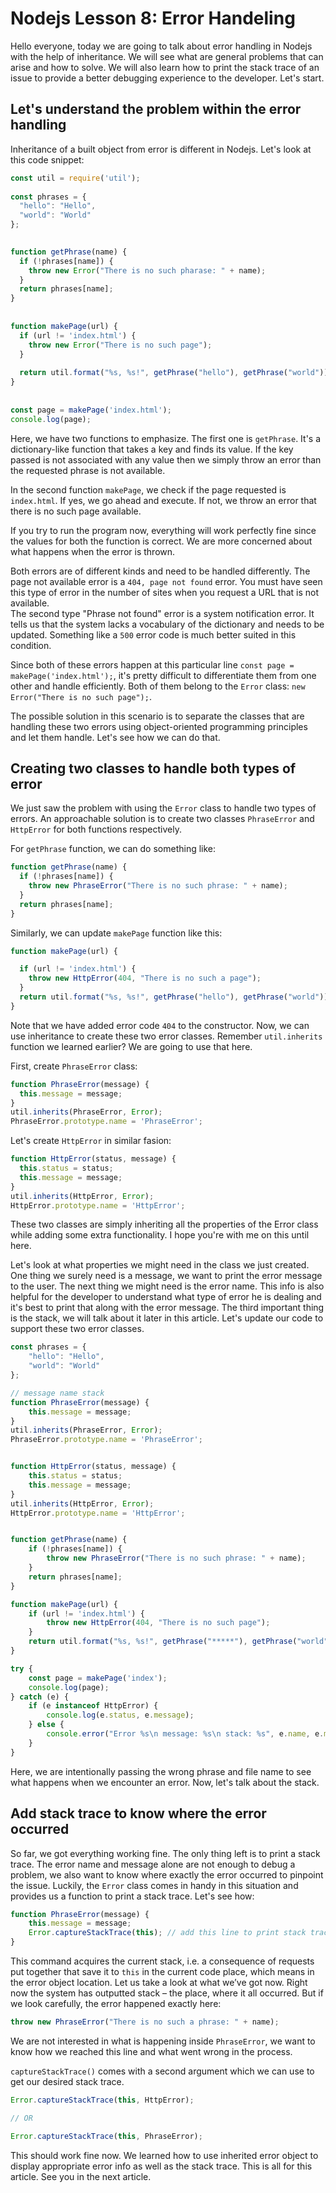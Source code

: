 # Nodejs Lesson 8: Error Handeling

Hello everyone, today we are going to talk about error handling in Nodejs with the help of inheritance. We will see what are general problems that can arise and how to solve. We will also learn how to print the stack trace of an issue to provide a better debugging experience to the developer. Let's start.

## Let's understand the problem within the error handling

Inheritance of a built object from error is different in Nodejs. Let's look at this code snippet:

```js
const util = require('util');  
  
const phrases = {  
  "hello": "Hello",  
  "world": "World"  
};  
  

function getPhrase(name) {  
  if (!phrases[name]) {  
    throw new Error("There is no such pharase: " + name);  
  }  
  return phrases[name];  
}  
  
  
function makePage(url) {  
  if (url != 'index.html') {  
    throw new Error("There is no such page");  
  }  
  
  return util.format("%s, %s!", getPhrase("hello"), getPhrase("world"));  
}  
  
  
const page = makePage('index.html');  
console.log(page);
```

Here, we have two functions to emphasize. The first one is `getPhrase`. It's a dictionary-like function that takes a key and finds its value. If the key passed is not associated with any value then we simply throw an error than the requested phrase is not available.

In the second function `makePage`, we check if the page requested is `index.html`. If yes, we go ahead and execute. If not, we throw an error that there is no such page available.

If you try to run the program now, everything will work perfectly fine since the values for both the function is correct. We are more concerned about what happens when the error is thrown.

Both errors are of different kinds and need to be handled differently. The page not available error is a `404, page not found` error. You must have seen this type of error in the number of sites when you request a URL that is not available.  
The second type "Phrase not found" error is a system notification error. It tells us that the system lacks a vocabulary of the dictionary and needs to be updated. Something like a `500` error code is much better suited in this condition.

Since both of these errors happen at this particular line `const page = makePage('index.html');`, it's pretty difficult to differentiate them from one other and handle efficiently. Both of them belong to the `Error` class: `new Error("There is no such page");`.

The possible solution in this scenario is to separate the classes that are handling these two errors using object-oriented programming principles and let them handle. Let's see how we can do that.

## Creating two classes to handle both types of error

We just saw the problem with using the `Error` class to handle two types of errors. An approachable solution is to create two classes `PhraseError` and `HttpError` for both functions respectively.

For `getPhrase` function, we can do something like:

```js
function getPhrase(name) {  
  if (!phrases[name]) {  
    throw new PhraseError("There is no such phrase: " + name);  
  }  
  return phrases[name];  
}
```

Similarly, we can update `makePage` function like this: 

```js
function makePage(url) {  

  if (url != 'index.html') {  
    throw new HttpError(404, "There is no such a page");  
  }
  return util.format("%s, %s!", getPhrase("hello"), getPhrase("world"));  
}
```

Note that we have added error code `404` to the constructor. Now, we can use inheritance to create these two error classes. Remember `util.inherits` function we learned earlier? We are going to use that here.

First, create `PhraseError` class:

```js
function PhraseError(message) {  
  this.message = message;  
}  
util.inherits(PhraseError, Error);  
PhraseError.prototype.name = 'PhraseError';
```

Let's create `HttpError` in similar fasion:

```js
function HttpError(status, message) {  
  this.status = status;  
  this.message = message;  
}  
util.inherits(HttpError, Error);  
HttpError.prototype.name = 'HttpError';
```

These two classes are simply inheriting all the properties of the Error class while adding some extra functionality. I hope you're with me on this until here.

Let's look at what properties we might need in the class we just created. One thing we surely need is a message, we want to print the error message to the user. The next thing we might need is the error name. This info is also helpful for the developer to understand what type of error he is dealing and it's best to print that along with the error message. The third important thing is the stack, we will talk about it later in this article. Let's update our code to support these two error classes.

```js
const phrases = {
    "hello": "Hello",
    "world": "World"
};

// message name stack
function PhraseError(message) {
    this.message = message;
}
util.inherits(PhraseError, Error);
PhraseError.prototype.name = 'PhraseError';


function HttpError(status, message) {
    this.status = status;
    this.message = message;
}
util.inherits(HttpError, Error);
HttpError.prototype.name = 'HttpError';


function getPhrase(name) {
    if (!phrases[name]) {
        throw new PhraseError("There is no such phrase: " + name);
    }
    return phrases[name];
}

function makePage(url) {
    if (url != 'index.html') {
        throw new HttpError(404, "There is no such page");
    }
    return util.format("%s, %s!", getPhrase("*****"), getPhrase("world"));
}

try {
    const page = makePage('index');
    console.log(page);
} catch (e) {
    if (e instanceof HttpError) {
        console.log(e.status, e.message);
    } else {
        console.error("Error %s\n message: %s\n stack: %s", e.name, e.message, e.stack);
    }
}
```

Here, we are intentionally passing the wrong phrase and file name to see what happens when we encounter an error. Now, let's talk about the stack.

## Add stack trace to know where the error occurred

So far, we got everything working fine. The only thing left is to print a stack trace. The error name and message alone are not enough to debug a problem, we also want to know where exactly the error occurred to pinpoint the issue. Luckily, the `Error` class comes in handy in this situation and provides us a function to print a stack trace. Let's see how:

```js
function PhraseError(message) {
    this.message = message;
    Error.captureStackTrace(this); // add this line to print stack trace
}
```

This command acquires the current stack, i.e. a consequence of requests put together that save it to `this` in the current code place, which means in the error object location. Let us take a look at what we’ve got now. Right now the system has outputted stack – the place, where it all occurred. But if we look carefully, the error happened exactly here:

```js
throw new PhraseError("There is no such a phrase: " + name);
```

We are not interested in what is happening inside `PhraseError`, we want to know how we reached this line and what went wrong in the process. 

`captureStackTrace()` comes with a second argument which we can use to get our desired stack trace.

```js
Error.captureStackTrace(this, HttpError);

// OR

Error.captureStackTrace(this, PhraseError);
```

This should work fine now. We learned how to use inherited error object to display appropriate error info as well as the stack trace. This is all for this article. See you in the next article.